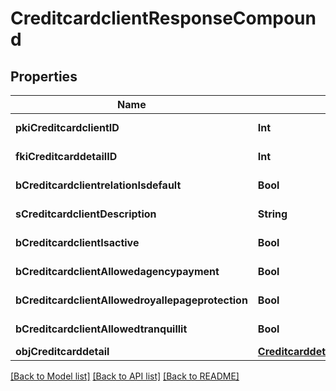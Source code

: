 # CreditcardclientResponseCompound

## Properties
Name | Type | Description | Notes
------------ | ------------- | ------------- | -------------
**pkiCreditcardclientID** | **Int** | The unique ID of the Creditcardclient | 
**fkiCreditcarddetailID** | **Int** | The unique ID of the Creditcarddetail | 
**bCreditcardclientrelationIsdefault** | **Bool** | Whether if it&#39;s an relationisdefault | 
**sCreditcardclientDescription** | **String** | The description of the Creditcardclient | 
**bCreditcardclientIsactive** | **Bool** | Whether the creditcardclient is active or not | 
**bCreditcardclientAllowedagencypayment** | **Bool** | Whether if it&#39;s an allowedagencypayment | 
**bCreditcardclientAllowedroyallepageprotection** | **Bool** | Whether if it&#39;s an allowedroyallepageprotection | 
**bCreditcardclientAllowedtranquillit** | **Bool** | Whether if it&#39;s an allowedtranquillit | 
**objCreditcarddetail** | [**CreditcarddetailResponseCompound**](CreditcarddetailResponseCompound.md) |  | 

[[Back to Model list]](../README.md#documentation-for-models) [[Back to API list]](../README.md#documentation-for-api-endpoints) [[Back to README]](../README.md)


